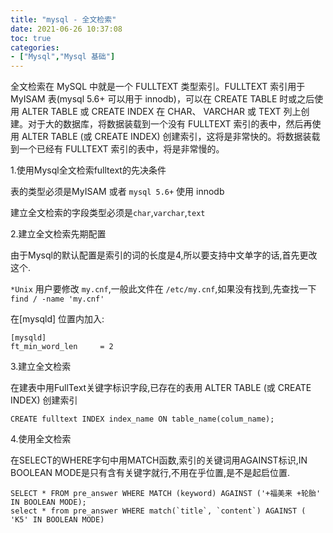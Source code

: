```yaml
---
title: "mysql - 全文检索"
date: 2021-06-26 10:37:08
toc: true
categories:
- ["Mysql","Mysql 基础"]
---
```


全文检索在 MySQL 中就是一个 FULLTEXT 类型索引。FULLTEXT 索引用于   MyISAM 表(mysql 5.6+ 可以用于 innodb)，可以在 CREATE TABLE 时或之后使用 ALTER TABLE 或 CREATE INDEX 在 CHAR、 VARCHAR 或 TEXT 列上创建。对于大的数据库，将数据装载到一个没有 FULLTEXT 索引的表中，然后再使用 ALTER TABLE   (或 CREATE INDEX) 创建索引，这将是非常快的。将数据装载到一个已经有 FULLTEXT 索引的表中，将是非常慢的。

1.使用Mysql全文检索fulltext的先决条件

表的类型必须是MyISAM 或者 `mysql 5.6+` 使用 innodb


建立全文检索的字段类型必须是`char`,`varchar`,`text`

2.建立全文检索先期配置

由于Mysql的默认配置是索引的词的长度是4,所以要支持中文单字的话,首先更改这个.


`*Unix` 用户要修改 `my.cnf`,一般此文件在 `/etc/my.cnf`,如果没有找到,先查找一下`find / -name 'my.cnf'`

在[mysqld] 位置内加入:




```
[mysqld]
ft_min_word_len     = 2
```

3.建立全文检索

在建表中用FullText关键字标识字段,已存在的表用 ALTER TABLE (或 CREATE INDEX) 创建索引

```
CREATE fulltext INDEX index_name ON table_name(colum_name);
```

4.使用全文检索

在SELECT的WHERE字句中用MATCH函数,索引的关键词用AGAINST标识,IN BOOLEAN MODE是只有含有关键字就行,不用在乎位置,是不是起启位置.

```
SELECT * FROM pre_answer WHERE MATCH (keyword) AGAINST ('+福美来 +轮胎' IN BOOLEAN MODE);
select * from pre_answer WHERE match(`title`, `content`) AGAINST ( 'K5' IN BOOLEAN MODE)
```

